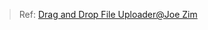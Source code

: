 > Ref: [Drag and Drop File Uploader@Joe Zim](https://www.smashingmagazine.com/2018/01/drag-drop-file-uploader-vanilla-js)
